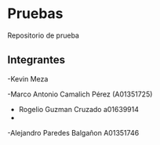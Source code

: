 # Pruebas
Repositorio de prueba
## Integrantes
-Kevin Meza

-Marco Antonio Camalich Pérez (A01351725)
- Rogelio Guzman Cruzado a01639914
- 
-Alejandro Paredes Balgañon A01351746
